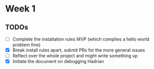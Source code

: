 Week 1
====

## TODOs

- [ ] Complete the installation rules MVP (which complies a hello world problem fine)
- [x] Break install rules apart, submit PRs for the more general issues
- [ ] Reflect over the whole project and might write something up
- [x] Initiate the document on debugging Hadrian
